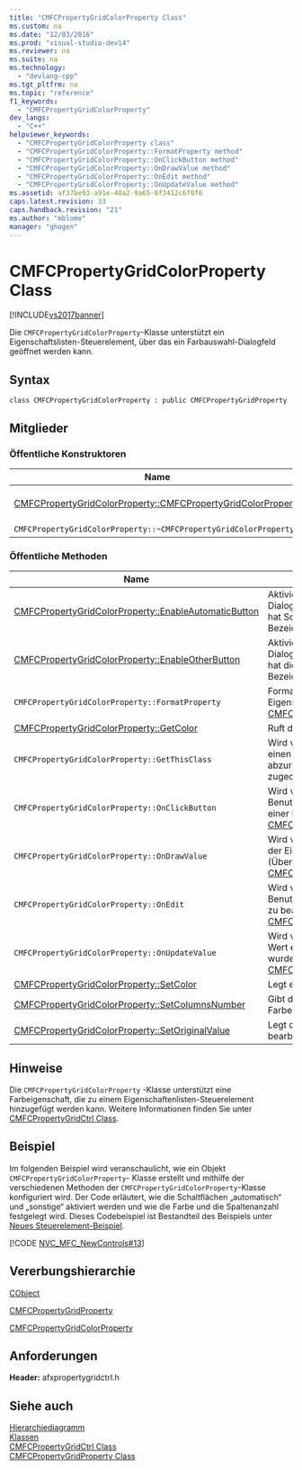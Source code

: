 ```yaml
---
title: "CMFCPropertyGridColorProperty Class"
ms.custom: na
ms.date: "12/03/2016"
ms.prod: "visual-studio-dev14"
ms.reviewer: na
ms.suite: na
ms.technology: 
  - "devlang-cpp"
ms.tgt_pltfrm: na
ms.topic: "reference"
f1_keywords: 
  - "CMFCPropertyGridColorProperty"
dev_langs: 
  - "C++"
helpviewer_keywords: 
  - "CMFCPropertyGridColorProperty class"
  - "CMFCPropertyGridColorProperty::FormatProperty method"
  - "CMFCPropertyGridColorProperty::OnClickButton method"
  - "CMFCPropertyGridColorProperty::OnDrawValue method"
  - "CMFCPropertyGridColorProperty::OnEdit method"
  - "CMFCPropertyGridColorProperty::OnUpdateValue method"
ms.assetid: af37be93-a91e-40a2-9a65-0f3412c6f0f8
caps.latest.revision: 33
caps.handback.revision: "21"
ms.author: "mblome"
manager: "ghogen"
---
```

# CMFCPropertyGridColorProperty Class
[!INCLUDE[vs2017banner](../../assembler/inline/includes/vs2017banner.md)]

Die `CMFCPropertyGridColorProperty`\-Klasse unterstützt ein Eigenschaftslisten\-Steuerelement, über das ein Farbauswahl\-Dialogfeld geöffnet werden kann.  
  
## Syntax  
  
```  
class CMFCPropertyGridColorProperty : public CMFCPropertyGridProperty  
```  
  
## Mitglieder  
  
### Öffentliche Konstruktoren  
  
|Name|Beschreibung|  
|----------|------------------|  
|[CMFCPropertyGridColorProperty::CMFCPropertyGridColorProperty](../Topic/CMFCPropertyGridColorProperty::CMFCPropertyGridColorProperty.md)|Erstellt ein `CMFCPropertyGridColorProperty`\-Objekt.|  
|`CMFCPropertyGridColorProperty::~CMFCPropertyGridColorProperty`|Destruktor.|  
  
### Öffentliche Methoden  
  
|Name|Beschreibung|  
|----------|------------------|  
|[CMFCPropertyGridColorProperty::EnableAutomaticButton](../Topic/CMFCPropertyGridColorProperty::EnableAutomaticButton.md)|Aktiviert die Schaltfläche *automatisch* im Dialogfeld zur Farbauswahl.  \(Standardmäßig  hat Schaltfläche "Automatisch" die Bezeichnung **automatisch**\).|  
|[CMFCPropertyGridColorProperty::EnableOtherButton](../Topic/CMFCPropertyGridColorProperty::EnableOtherButton.md)|Aktiviert die Schaltfläche *sonstige* im Dialogfeld zur Farbauswahl.  \(Standardmäßig hat die Schaltfläche „sonstige“ die Bezeichnung **Weitere Farben...**\).|  
|`CMFCPropertyGridColorProperty::FormatProperty`|Formatiert die Textdarstellung eines Eigenschaftswerts.  \(Überschreibt [CMFCPropertyGridProperty::FormatProperty](../Topic/CMFCPropertyGridProperty::FormatProperty.md).\)|  
|[CMFCPropertyGridColorProperty::GetColor](../Topic/CMFCPropertyGridColorProperty::GetColor.md)|Ruft die aktuelle Farbe der Eigenschaft ab.|  
|`CMFCPropertyGridColorProperty::GetThisClass`|Wird vom Framework verwendet wird, um einen Zeiger auf das [CRuntimeClass](../../mfc/reference/cruntimeclass-structure.md)\-Objekt abzurufen, das diesem Klassentyp zugeordnet ist.|  
|`CMFCPropertyGridColorProperty::OnClickButton`|Wird vom Framework aufgerufen, wenn der Benutzer auf eine Schaltfläche klickt, die in einer Eigenschaft enthalten ist.  \(Überschreibt [CMFCPropertyGridProperty::OnClickButton](../Topic/CMFCPropertyGridProperty::OnClickButton.md).\)|  
|`CMFCPropertyGridColorProperty::OnDrawValue`|Wird vom Framework aufgerufen, um die Liste der Eigenschaftenwerte anzuzeigen.  \(Überschreibt [CMFCPropertyGridProperty::OnDrawValue](../Topic/CMFCPropertyGridProperty::OnDrawValue.md).\)|  
|`CMFCPropertyGridColorProperty::OnEdit`|Wird vom Framework aufgerufen, wenn der Benutzer dabei ist, einen Eigenschaftenwert zu bearbeiten.  \(Überschreibt [CMFCPropertyGridProperty::OnEdit](../Topic/CMFCPropertyGridProperty::OnEdit.md).\)|  
|`CMFCPropertyGridColorProperty::OnUpdateValue`|Wird vom Framework aufgerufen, wenn der Wert einer änderbaren Eigenschaft geändert wurde.  \(Überschreibt [CMFCPropertyGridProperty::OnUpdateValue](../Topic/CMFCPropertyGridProperty::OnUpdateValue.md).\)|  
|[CMFCPropertyGridColorProperty::SetColor](../Topic/CMFCPropertyGridColorProperty::SetColor.md)|Legt eine neue Farbe für die Eigenschaft fest.|  
|[CMFCPropertyGridColorProperty::SetColumnsNumber](../Topic/CMFCPropertyGridColorProperty::SetColumnsNumber.md)|Gibt die Anzahl der Spalten in der aktuellen Farbe des Eigenschaftenrasters an.|  
|[CMFCPropertyGridColorProperty::SetOriginalValue](../Topic/CMFCPropertyGridColorProperty::SetOriginalValue.md)|Legt den ursprünglichen Wert einer bearbeitbaren Eigenschaft fest.|  
  
## Hinweise  
 Die `CMFCPropertyGridColorProperty` \-Klasse unterstützt eine Farbeigenschaft, die zu einem Eigenschaftenlisten\-Steuerelement hinzugefügt werden kann.  Weitere Informationen finden Sie unter [CMFCPropertyGridCtrl Class](../../mfc/reference/cmfcpropertygridctrl-class.md).  
  
## Beispiel  
 Im folgenden Beispiel wird veranschaulicht, wie ein Objekt `CMFCPropertyGridColorProperty`\- Klasse erstellt und mithilfe der verschiedenen Methoden der `CMFCPropertyGridColorProperty`\-Klasse konfiguriert wird.  Der Code erläutert, wie die Schaltflächen „automatisch“ und „sonstige“ aktiviert werden und wie die Farbe und die Spaltenanzahl festgelegt wird.  Dieses Codebeispiel ist Bestandteil des Beispiels unter [Neues Steuerelement\-Beispiel](../../top/visual-cpp-samples.md).  
  
 [!CODE [NVC_MFC_NewControls#13](../CodeSnippet/VS_Snippets_Misc/NVC_MFC_NewControls#13)]  
  
## Vererbungshierarchie  
 [CObject](../../mfc/reference/cobject-class.md)  
  
 [CMFCPropertyGridProperty](../../mfc/reference/cmfcpropertygridproperty-class.md)  
  
 [CMFCPropertyGridColorProperty](../../mfc/reference/cmfcpropertygridcolorproperty-class.md)  
  
## Anforderungen  
 **Header:** afxpropertygridctrl.h  
  
## Siehe auch  
 [Hierarchiediagramm](../../mfc/hierarchy-chart.md)   
 [Klassen](../../mfc/reference/mfc-classes.md)   
 [CMFCPropertyGridCtrl Class](../../mfc/reference/cmfcpropertygridctrl-class.md)   
 [CMFCPropertyGridProperty Class](../../mfc/reference/cmfcpropertygridproperty-class.md)